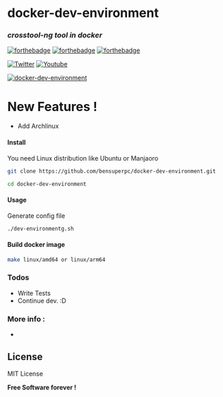 # docker-dev-environment

### _crosstool-ng tool in docker_
 [![forthebadge](https://forthebadge.com/images/badges/built-with-love.svg)](https://forthebadge.com) [![forthebadge](https://forthebadge.com/images/badges/powered-by-jeffs-keyboard.svg)](https://forthebadge.com) [![forthebadge](https://forthebadge.com/images/badges/contains-cat-gifs.svg)](https://forthebadge.com)

 [![Twitter](https://img.shields.io/twitter/follow/bensuperpc?style=social)](https://img.shields.io/twitter/follow/bensuperpc?style=social) [![Youtube](https://img.shields.io/youtube/channel/subscribers/UCJsQFFL7QW4LSX9eskq-9Yg?style=social)](https://img.shields.io/youtube/channel/subscribers/UCJsQFFL7QW4LSX9eskq-9Yg?style=social) 

[![docker-dev-environment](https://github.com/bensuperpc/docker-dev-environment/actions/workflows/main.yml/badge.svg)](https://github.com/bensuperpc/docker-dev-environment/actions/workflows/main.yml)

# New Features !

  - Add Archlinux

#### Install
You need Linux distribution like Ubuntu or Manjaoro

```sh
git clone https://github.com/bensuperpc/docker-dev-environment.git
```
```sh
cd docker-dev-environment
```
#### Usage
Generate config file

```sh
./dev-environmentg.sh
```

#### Build docker image
```sh
make linux/amd64 or linux/arm64
```

### Todos

 - Write Tests
 - Continue dev. :D

### More info : 
 - 

License
----

MIT License


**Free Software forever !**
   
 
